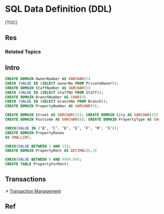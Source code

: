# SQL Data Definition (DDL)

[TOC]



## Res
### Related Topics



## Intro
```sql
CREATE DOMAIN OwnerNumber AS VARCHAR(5)  
CHECK (VALUE IN (SELECT ownerNo FROM PrivateOwner));
CREATE DOMAIN StaffNumber AS VARCHAR(5)  
CHECK (VALUE IN (SELECT staffNo FROM Staff));
CREATE DOMAIN BranchNumber AS CHAR(4)  
CHECK (VALUE IN (SELECT branchNo FROM Branch));
CREATE DOMAIN PropertyNumber AS VARCHAR(5);

CREATE DOMAIN Street AS VARCHAR(25); CREATE DOMAIN City AS VARCHAR(15); 
CREATE DOMAIN Postcode AS VARCHAR(8); CREATE DOMAIN PropertyType AS CHAR(1)

CHECK(VALUE IN (‘B’, ‘C’, ‘D’, ‘E’, ‘F’, ‘M’, ‘S’));
CREATE DOMAIN PropertyRooms 
AS SMALLINT;

CHECK(VALUE BETWEEN 1 AND 15); 
CREATE DOMAIN PropertyRent AS DECIMAL(6,2)

CHECK(VALUE BETWEEN 0 AND 9999.99); 
CREATE TABLE PropertyForRent(

```



## Transactions
↗ [Transaction Management](../../../../../../🍕%20Computer%20Storage%20&%20Database%20Systems/Database%20Systems/⚜️%20Database%20System%20Design/📌%20DBMS%20Design/Physical%20Database%20Design%20(Software%20Engineering)/Transaction%20Management/Transaction%20Management.md)



## Ref

